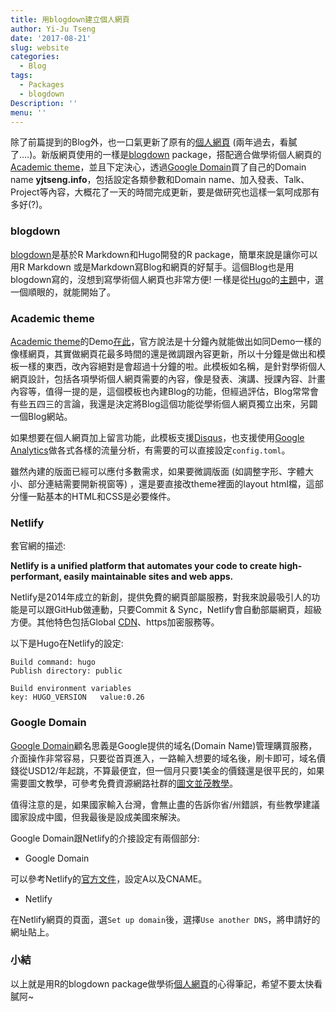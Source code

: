 ```yaml
---
title: 用blogdown建立個人網頁
author: Yi-Ju Tseng
date: '2017-08-21'
slug: website
categories:
  - Blog
tags:
  - Packages
  - blogdown
Description: ''
menu: ''
---
```


除了前篇提到的Blog外，也一口氣更新了原有的[個人網頁](https://yjtseng.info) (兩年過去，看膩了....)。新版網頁使用的一樣是[blogdown](https://github.com/rstudio/blogdown) package，搭配適合做學術個人網頁的[Academic theme](https://github.com/gcushen/hugo-academic)，並且下定決心，透過[Google Domain](https://domains.google/)買了自己的Domain name **yjtseng.info**，包括設定各類參數和Domain name、加入發表、Talk、Project等內容，大概花了一天的時間完成更新，要是做研究也這樣一氣呵成那有多好(?)。

### blogdown

[blogdown](https://github.com/rstudio/blogdown)是基於R Markdown和Hugo開發的R package，簡單來說是讓你可以用R Markdown 或是Markdown寫Blog和網頁的好幫手。這個Blog也是用blogdown寫的，沒想到寫學術個人網頁也非常方便! 一樣是從[Hugo](https://gohugo.io/)的[主題](https://themes.gohugo.io/)中，選一個順眼的，就能開始了。


### Academic theme

[Academic theme](https://github.com/gcushen/hugo-academic)的Demo[在此](https://sourcethemes.com/academic/)，官方說法是十分鐘內就能做出如同Demo一樣的像樣網頁，其實做網頁花最多時間的還是微調跟內容更新，所以十分鐘是做出和模板一樣的東西，改內容絕對是會超過十分鐘的啦。此模板如名稱，是針對學術個人網頁設計，包括各項學術個人網頁需要的內容，像是發表、演講、授課內容、計畫內容等，值得一提的是，這個模板也內建Blog的功能，但經過評估，Blog常常會有些五四三的言論，我還是決定將Blog這個功能從學術個人網頁獨立出來，另闢一個Blog網站。

如果想要在個人網頁加上留言功能，此模板支援[Disqus](https://disqus.com/)，也支援使用[Google Analytics](https://analytics.google.com/analytics/web/)做各式各樣的流量分析，有需要的可以直接設定`config.toml`。

雖然內建的版面已經可以應付多數需求，如果要微調版面 (如調整字形、字體大小、部分連結需要開新視窗等) ，還是要直接改theme裡面的layout html檔，這部分懂一點基本的HTML和CSS是必要條件。

### Netlify

套官網的描述:

**Netlify is a unified platform that automates your code to create high-performant, easily maintainable sites and web apps.**


Netlify是2014年成立的新創，提供免費的網頁部屬服務，對我來說最吸引人的功能是可以跟GitHub做連動，只要Commit & Sync，Netlify會自動部屬網頁，超級方便。其他特色包括Global [CDN](https://zh.wikipedia.org/wiki/%E5%85%A7%E5%AE%B9%E5%82%B3%E9%81%9E%E7%B6%B2%E8%B7%AF)、https加密服務等。

以下是Hugo在Netlify的設定: 

```
Build command: hugo
Publish directory: public

Build environment variables
key: HUGO_VERSION   value:0.26
```


### Google Domain

[Google Domain](https://domains.google/)顧名思義是Google提供的域名(Domain Name)管理購買服務，介面操作非常容易，只要從首頁進入，一路輸入想要的域名後，刷卡即可，域名價錢從USD12/年起跳，不算最便宜，但一個月只要1美金的價錢還是很平民的，如果需要圖文教學，可參考免費資源網路社群的[圖文並茂教學](https://free.com.tw/google-domains/)。

值得注意的是，如果國家輸入台灣，會無止盡的告訴你省/州錯誤，有些教學建議國家設成中國，但我最後是設成美國來解決。

Google Domain跟Netlify的介接設定有兩個部分:

- Google Domain

可以參考Netlify的[官方文件](https://www.netlify.com/blog/2016/03/14/setting-up-your-custom-domain/)，設定A以及CNAME。

- Netlify

在Netlify網頁的頁面，選`Set up domain`後，選擇`Use another DNS`，將申請好的網址貼上。


### 小結

以上就是用R的blogdown package做學術[個人網頁](https://yjtseng.info)的心得筆記，希望不要太快看膩阿~


